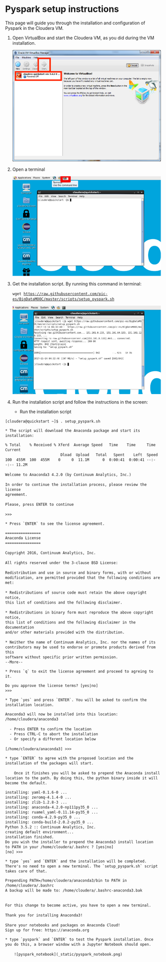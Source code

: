 Pyspark setup instructions
==========================

This page will guide you through the installation and configuration of Pyspark in the Cloudera VM.

1. Open VirtualBox and start the Cloudera VM, as you did during the VM installation.

    ![vm_launch](_static/HdSw4rveEeWg-hLO0rEOAw_8e77353aeafcc336742baf76aa647c8a_Untitled6.png)

2. Open a terminal

    ![open_terminal](_static/open_terminal.png)

3. Get the installation script. By running this command in terminal:<p><code>wget https://raw.githubusercontent.com/pic-es/BigDataMOOC/master/scripts/setup_pyspark.sh</code></p>

    ![get_pyspark_setup](_static/get_pyspark_setup.png)

4. Run the installation script and follow the instructions in the screen:
    
    * Run the installation script
        
```
[cloudera@quickstart ~]$ . setup_pyspark.sh
```

    * The script will download the Anaconda package and start its installation:
        
```
% Total    % Received % Xferd  Average Speed   Time    Time     Time  Current
                         Dload  Upload   Total   Spent    Left  Speed
100  455M  100  455M    0     0  11.1M      0  0:00:41  0:00:41 --:--:-- 11.2M

Welcome to Anaconda3 4.2.0 (by Continuum Analytics, Inc.)

In order to continue the installation process, please review the license
agreement.

Please, press ENTER to continue

>>> 
```

    * Press `ENTER` to see the license agreement.
    
```
================
Anaconda License
================

Copyright 2016, Continuum Analytics, Inc.

All rights reserved under the 3-clause BSD License:

Redistribution and use in source and binary forms, with or without
modification, are permitted provided that the following conditions are met:

* Redistributions of source code must retain the above copyright notice,
this list of conditions and the following disclaimer.

* Redistributions in binary form must reproduce the above copyright notice,
this list of conditions and the following disclaimer in the documentation
and/or other materials provided with the distribution.

* Neither the name of Continuum Analytics, Inc. nor the names of its
contributors may be used to endorse or promote products derived from this
software without specific prior written permission.
--More--

```

    * Press `q` to exit the license agreement and proceed to agreing to it.
    
```
Do you approve the license terms? [yes|no]
>>> 
```

    * Type `yes` and press `ENTER`. You will be asked to confirm the installation location.
    
```
Anaconda3 will now be installed into this location:
/home/cloudera/anaconda3

  - Press ENTER to confirm the location
  - Press CTRL-C to abort the installation
  - Or specify a different location below

[/home/cloudera/anaconda3] >>> 
```

    * type `ENTER` to agree with the proposed location and the installation of the packages will start.
    
        Once it finishes you will be asked to prepend the Anaconda install location to the path. By doing this, the python binary inside it will become the default.

```
installing: yaml-0.1.6-0 ...
installing: zeromq-4.1.4-0 ...
installing: zlib-1.2.8-3 ...
installing: anaconda-4.2.0-np111py35_0 ...
installing: ruamel_yaml-0.11.14-py35_0 ...
installing: conda-4.2.9-py35_0 ...
installing: conda-build-2.0.2-py35_0 ...
Python 3.5.2 :: Continuum Analytics, Inc.
creating default environment...
installation finished.
Do you wish the installer to prepend the Anaconda3 install location
to PATH in your /home/cloudera/.bashrc ? [yes|no]
[no] >>> 
```    
 
    * type `yes` and `ENTER` and the installation will be completed. There's no need to open a new terminal. The `setup_pyspark.sh` script takes care of that.
    
```
Prepending PATH=/home/cloudera/anaconda3/bin to PATH in /home/cloudera/.bashrc
A backup will be made to: /home/cloudera/.bashrc-anaconda3.bak


For this change to become active, you have to open a new terminal.

Thank you for installing Anaconda3!

Share your notebooks and packages on Anaconda Cloud!
Sign up for free: https://anaconda.org

```

    * type `pyspark` and `ENTER` to test the Pyspark installation. Once you do this, a browser window with a Jupyter Notebook should open. 
    
        ![pyspark_notebook](_static/pyspark_notebook.png)

		
        
